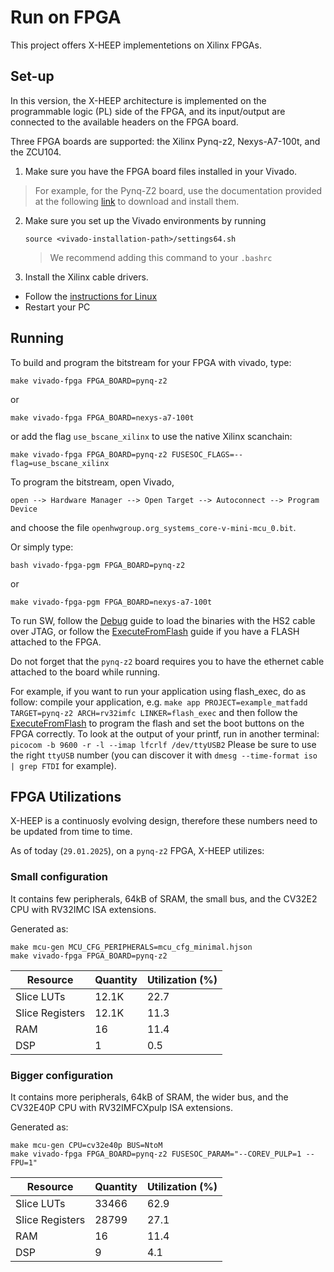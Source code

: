 # Run on FPGA

This project offers X-HEEP implementetions on Xilinx FPGAs.


## Set-up
In this version, the X-HEEP architecture is implemented on the programmable logic (PL) side of the FPGA, and its input/output are connected to the available headers on the FPGA board.

Three FPGA boards are supported: the Xilinx Pynq-z2, Nexys-A7-100t, and the ZCU104.

1. Make sure you have the FPGA board files installed in your Vivado.
> For example, for the Pynq-Z2 board, use the documentation provided at the following [link](https://pynq.readthedocs.io/en/v2.5/overlay_design_methodology/board_settings.html) to download and install them.

2. Make sure you set up the Vivado environments by running
   ```
   source <vivado-installation-path>/settings64.sh
   ```
   > We recommend adding this command to your `.bashrc`

3. Install the Xilinx cable drivers.
* Follow the [instructions for Linux](https://docs.amd.com/api/khub/documents/6EIhov6ruoilhq8zq7bXBA/content?Ft-Calling-App=ft%2Fturnkey-portal&Ft-Calling-App-Version=4.3.26#G4.262534)
* Restart your PC

## Running

To build and program the bitstream for your FPGA with vivado, type:

```
make vivado-fpga FPGA_BOARD=pynq-z2
```

or

```
make vivado-fpga FPGA_BOARD=nexys-a7-100t
```

or add the flag `use_bscane_xilinx` to use the native Xilinx scanchain:

```
make vivado-fpga FPGA_BOARD=pynq-z2 FUSESOC_FLAGS=--flag=use_bscane_xilinx
```

To program the bitstream, open Vivado,

```
open --> Hardware Manager --> Open Target --> Autoconnect --> Program Device
```

and choose the file `openhwgroup.org_systems_core-v-mini-mcu_0.bit`.

Or simply type:

```
bash vivado-fpga-pgm FPGA_BOARD=pynq-z2
```

or

```
make vivado-fpga-pgm FPGA_BOARD=nexys-a7-100t
```

To run SW, follow the [Debug](./Debug.md) guide to load the binaries with the HS2 cable over JTAG,
or follow the [ExecuteFromFlash](./ExecuteFromFlash.md) guide if you have a FLASH attached to the FPGA.

Do not forget that the `pynq-z2` board requires you to have the ethernet cable attached to the board while running.

For example, if you want to run your application using flash_exec, do as follow:
compile your application, e.g. `make app PROJECT=example_matfadd TARGET=pynq-z2 ARCH=rv32imfc LINKER=flash_exec`
and then follow the [ExecuteFromFlash](./ExecuteFromFlash.md) to program the flash and set the boot buttons on the FPGA correctly.
To look at the output of your printf, run in another terminal:
`picocom -b 9600 -r -l --imap lfcrlf /dev/ttyUSB2`
Please be sure to use the right `ttyUSB` number (you can discover it with `dmesg --time-format iso | grep FTDI` for example).

## FPGA Utilizations

X-HEEP is a continuosly evolving design, therefore these numbers need to be updated from time to time.

As of today (`29.01.2025`), on a `pynq-z2` FPGA, X-HEEP utilizes:

### Small configuration


It contains few peripherals, 64kB of SRAM, the small bus, and the CV32E2 CPU with RV32IMC ISA extensions.

Generated as:

```
make mcu-gen MCU_CFG_PERIPHERALS=mcu_cfg_minimal.hjson
make vivado-fpga FPGA_BOARD=pynq-z2
```

| Resource         | Quantity        | Utilization (%) |
|------------------|-----------------|-----------------|
| Slice LUTs       | 12.1K           | 22.7            |
| Slice Registers  | 12.1K           | 11.3            |
| RAM              | 16              |11.4             |
| DSP              | 1               | 0.5             |



### Bigger configuration


It contains more peripherals, 64kB of SRAM, the wider bus, and the CV32E40P CPU with RV32IMFCXpulp ISA extensions.

Generated as:

```
make mcu-gen CPU=cv32e40p BUS=NtoM
make vivado-fpga FPGA_BOARD=pynq-z2 FUSESOC_PARAM="--COREV_PULP=1 --FPU=1"
```

| Resource         | Quantity        | Utilization (%) |
|------------------|-----------------|-----------------|
| Slice LUTs       | 33466           | 62.9            |
| Slice Registers  | 28799           | 27.1            |
| RAM              | 16              | 11.4            |
| DSP              | 9               | 4.1             |

